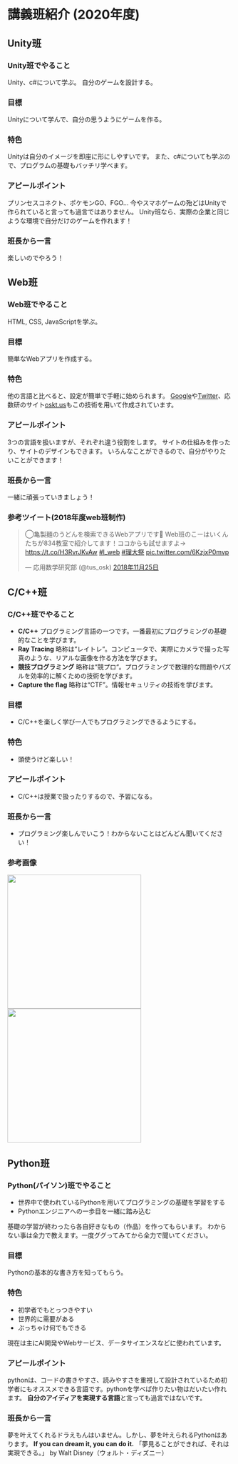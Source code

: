 # 講義班紹介 (2020年度)

<!-- ここから -->
## Unity班

### Unity班でやること
Unity、c#について学ぶ。
自分のゲームを設計する。


### 目標
Unityについて学んで、自分の思うようにゲームを作る。


### 特色
Unityは自分のイメージを即座に形にしやすいです。
また、c#についても学ぶので、プログラムの基礎もバッチリ学べます。


### アピールポイント
プリンセスコネクト、ポケモンGO、FGO…
今やスマホゲームの殆どはUnityで作られていると言っても過言ではありません。
Unity班なら、実際の企業と同じような環境で自分だけのゲームを作れます！

### 班長から一言
楽しいのでやろう！

<!-- ここまで -->

<!-- ここから -->
## Web班

### Web班でやること

HTML, CSS, JavaScriptを学ぶ。

### 目標

簡単なWebアプリを作成する。

### 特色

他の言語と比べると、設定が簡単で手軽に始められます。
[Google](https://www.google.com/)や[Twitter](https://twitter.com/)、応数研のサイト[oskt.us](https://oskt.us/)もこの技術を用いて作成されています。

### アピールポイント

3つの言語を扱いますが、それぞれ違う役割をします。
サイトの仕組みを作ったり、サイトのデザインもできます。
いろんなことができるので、自分がやりたいことができます！

### 班長から一言

一緒に頑張っていきましょう！

### 参考ツイート(2018年度web班制作)

<blockquote class="twitter-tweet" data-lang="ja"><p lang="ja" dir="ltr">◯亀製麺のうどんを検索できるWebアプリです🙌 Web班のこーはいくんたちが834教室で紹介してます！ココからも試せますよ→ <a href="https://t.co/H3RvrJKvAw">https://t.co/H3RvrJKvAw</a> <a href="https://twitter.com/hashtag/l_web?src=hash&amp;ref_src=twsrc%5Etfw">#l_web</a> <a href="https://twitter.com/hashtag/%E7%90%86%E5%A4%A7%E7%A5%AD?src=hash&amp;ref_src=twsrc%5Etfw">#理大祭</a> <a href="https://t.co/6KzjxP0mvp">pic.twitter.com/6KzjxP0mvp</a></p>&mdash; 応用数学研究部 (@tus_osk) <a href="https://twitter.com/tus_osk/status/1066536263778369536?ref_src=twsrc%5Etfw">2018年11月25日</a></blockquote>

<!-- ここまで -->
<!-- ここから -->

## C/C++班

### C/C++班でやること

* **C/C++**
プログラミング言語の一つです。一番最初にプログラミングの基礎的なことを学びます。
* **Ray Tracing**
略称は“レイトレ“。コンピュータで、実際にカメラで撮った写真のような、リアルな画像を作る方法を学びます。
* **競技プログラミング**
略称は“競プロ“。プログラミングで数理的な問題やパズルを効率的に解くための技術を学びます。
* **Capture the flag**
略称は“CTF”。情報セキュリティの技術を学びます。

### 目標
* C/C++を楽しく学び一人でもプログラミングできるようにする。

### 特色
* 頭使うけど楽しい！

### アピールポイント

* C/C++は授業で扱ったりするので、予習になる。

### 班長から一言

* プログラミング楽しんでいこう！わからないことはどんどん聞いてください！


### 参考画像

<img src="https://i.imgur.com/7E9fVom.png" style="width:300px">  <img src="https://i.imgur.com/BdzcBUU.png" style="width:300px">


<!-- ここまで -->
<!-- ここから -->

## Python班
### Python(パイソン)班でやること
- 世界中で使われているPythonを用いてプログラミングの基礎を学習をする
- Pythonエンジニアへの一歩目を一緒に踏み込む

基礎の学習が終わったら各自好きなもの（作品）を作ってもらいます。
わからない事は全力で教えます。一度ググってみてから全力で聞いてください。
### 目標
Pythonの基本的な書き方を知ってもらう。
### 特色
- 初学者でもとっつきやすい
- 世界的に需要がある
- ぶっちゃけ何でもできる

現在は主にAI開発やWebサービス、データサイエンスなどに使われています。
### アピールポイント
pythonは、コードの書きやすさ、読みやすさを重視して設計されているため初学者にもオススメできる言語です。pythonを学べば作りたい物はだいたい作れます。
**自分のアイディアを実現する言語**と言っても過言ではないです。
### 班長から一言
夢を叶えてくれるドラえもんはいません。しかし、夢を叶えられるPythonはあります。
**If you can dream it, you can do it.**
「夢見ることができれば、それは実現できる。」
by Walt Disney（ウォルト・ディズニー）
<!-- ここまで -->

